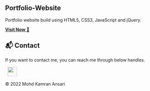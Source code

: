 ## Portfolio-Website

Portfolio website build using HTML5, CSS3, JavaScript and jQuery.

<a href="https://6527d7525baf8103c536b816--effervescent-monstera-3086e9.netlify.app/" target="_blank">**Visit Now** 🚀</a>

<h2>📬 Contact</h2>

If you want to contact me, you can reach me through below handles.

&nbsp;&nbsp;<a href="https://www.linkedin.com/in/kamran-ansari-b4316b132/"><img src="https://www.felberpr.com/wp-content/uploads/linkedin-logo.png" width="30"></img></a>

© 2022 Mohd Kamran Ansari

